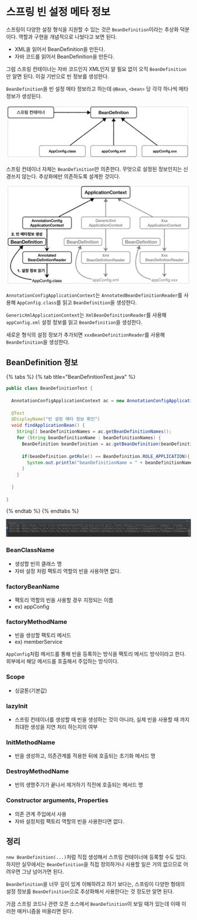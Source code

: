 # 스프링 빈 설정 메타 정보

스프링이 다양한 설정 형식을 지원할 수 있는 것은 `BeanDefinition`이라는 추상화 덕분이다. 역할과 구현을 개념적으로 나눴다고 보면 된다.

- XML을 읽어서 BeanDefinition을 만든다.
- 자바 코드를 읽어서 BeanDefinition을 만든다.

그럼 스프링 컨테이너는 자바 코드인지 XML인지 알 필요 없이 오직 `BeanDefinition`만 알면 된다. 이걸 기반으로 빈 정보를 생성한다.

`BeanDefinition`을 빈 설정 메타 정보라고 하는데 `@Bean`, `<bean>` 당 각각 하나씩 메타 정보가 생성된다.

![](../../.gitbook/assets/kimyounghan-spring-core-principle/04/screenshot%202021-04-10%20오후%205.49.43.png)

스프링 컨테이너 자체는 `BeanDefinition`만 의존한다. 무엇으로 설정된 정보인지는 신경쓰지 않는다. 추상화에만 의존하도록 설계한 것이다.

![](../../.gitbook/assets/kimyounghan-spring-core-principle/04/screenshot%202021-04-10%20오후%205.50.17.png)

`AnnotationConfigApplicationContext`는 `AnnotatedBeanDefinitionReader`를 사용해 `AppConfig.class`를 읽고 `BeanDefinition`을 생성한다.

`GenericXmlApplicationContext`는 `XmlBeanDefinitionReader`를 사용해 `appConfig.xml` 설정 정보를 읽고 `BeanDefinition`을 생성한다.

새로운 형식의 설정 정보가 추가되면 `xxxBeanDefinitionReader`를 사용해 `BeanDefinition`을 생성한다.

## BeanDefinition 정보

{% tabs %} {% tab title="BeanDefinitionTest.java" %}

```java
public class BeanDefinitionTest {

  AnnotationConfigApplicationContext ac = new AnnotationConfigApplicationContext(AppConfig.class);

  @Test
  @DisplayName("빈 설정 메타 정보 확인")
  void findApplicationBean() {
    String[] beanDefinitionNames = ac.getBeanDefinitionNames();
    for (String beanDefinitionName : beanDefinitionNames) {
      BeanDefinition beanDefinition = ac.getBeanDefinition(beanDefinitionName);

      if(beanDefinition.getRole() == BeanDefinition.ROLE_APPLICATION){
        System.out.println("beanDefinitionName = " + beanDefinitionName + ", beanDefinition = " + beanDefinition);
      }
    }

  }

}
```

{% endtab %} {% endtabs %}

![](../../.gitbook/assets/kimyounghan-spring-core-principle/04/screenshot%202021-04-10%20오후%207.47.38.png)

### BeanClassName

- 생성할 빈의 클래스 명
- 자바 설정 처럼 팩토리 역할의 빈을 사용하면 없다.

### factoryBeanName

- 팩토리 역할의 빈을 사용할 경우 지정되는 이름
- ex) appConfig

### factoryMethodName

- 빈을 생성할 팩토리 메서드
- ex) memberService

`AppConfig`처럼 메서드를 통해 빈을 등록하는 방식을 팩토리 메서드 방식이라고 한다. 외부에서 해당 메서드를 호출해서 주입하는 방식이다. 

### Scope

- 싱글톤(기본값)

### lazyInit

- 스프링 컨테이너를 생성할 때 빈을 생성하는 것이 아니라, 실제 빈을 사용할 때 까지 최대한 생성을 지연 처리 하는지의 여부

### InitMethodName

- 빈을 생성하고, 의존관계를 적용한 뒤에 호출되는 초기화 메서드 명 

### DestroyMethodName

- 빈의 생명주기가 끝나서 제거하기 직전에 호출되는 메서드 명

### Constructor arguments, Properties

- 의존 관계 주입에서 사용
- 자바 설정처럼 팩토리 역할의 빈을 사용한다면 없다.

## 정리

`new BeanDefinition(...)`처럼 직접 생성해서 스프링 컨테이너에 등록할 수도 있다. 하지만 실무에서는 `BeanDefinition`을 직접 정의하거나 사용할 일은 거의 없으므로 어려우면 그냥 넘어가면 된다.

`BeanDefinition`을 너무 깊이 있게 이해하려고 하기 보다는, 스프링이 다양한 형태의 설정 정보를 `BeanDefinition`으로 추상화해서 사용한다는 것 정도만 알면 된다.

가끔 스프링 코드나 관련 오픈 소스에서 `BeanDefinition`이 보일 때가 있는데 이때 이러한 매커니즘을 떠올리면 된다.